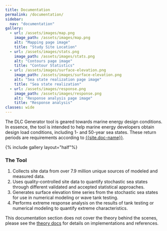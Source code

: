 ```yaml
---
title: Documentation
permalink: /documentation/
sidebar:
  nav: "documentation"
gallery:
  - url: /assets/images/map.png
    image_path: /assets/images/map.png
    alt: "Mapping page image"
    title: "Study Site Location"
  - url: /assets/images/stats.png
    image_path: /assets/images/stats.png
    alt: "Contours page image"
    title: "Contour Statistics"
  - url: /assets/images/surface-elevation.png
    image_path: /assets/images/surface-elevation.png
    alt: "Sea state realization page image"
    title: "Sea state realization"
  - url: /assets/images/response.png
    image_path: /assets/images/response.png
    alt: "Response analysis page image"
    title: "Response analysis"
classes: wide 
---
```


The DLC Generator tool is geared towards marine energy design conditions. In essence, the tool is intended to help marine energy developers obtain design load conditions, including 1- and 50-year sea states. These return periods are requirements according to [{{site.doc-name}}]({{site.doc-link}}).

{% include gallery layout="half"%}

### The Tool

1. Collects site data from over 7.9 million unique sources of modeled and measured data.
2. Uses quality-controlled site data to quantify stochastic sea states through different validated and accepted statistical approaches.
3. Generates surface elevation time series from the stochastic sea states for use in numerical modeling or wave tank testing.
4. Performs extreme response analysis on the results of tank testing or numerical modeling to quantify extreme characteristics.


This documentation section does not cover the theory behind the scenes, please see the [theory docs]({{site.url}}/theory/) for details on implementations and references.






